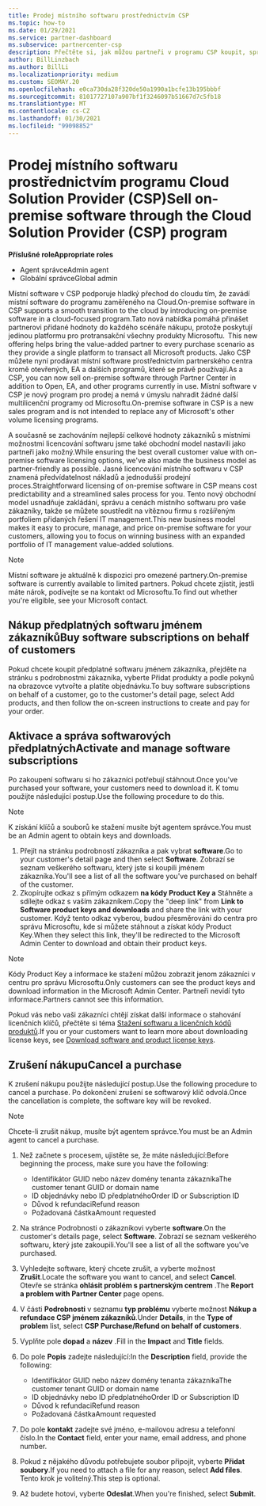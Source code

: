 ```yaml
---
title: Prodej místního softwaru prostřednictvím CSP
ms.topic: how-to
ms.date: 01/29/2021
ms.service: partner-dashboard
ms.subservice: partnercenter-csp
description: Přečtěte si, jak můžou partneři v programu CSP koupit, spravovat, prodávat a zrušit místní předplatné softwaru jménem zákazníků v partnerském centru.
author: BillLinzbach
ms.author: BillLi
ms.localizationpriority: medium
ms.custom: SEOMAY.20
ms.openlocfilehash: e0ca730da28f320de50a1990a1bcfe13b195bbbf
ms.sourcegitcommit: 81017727107a907bf1f3246097b51667d7c5fb18
ms.translationtype: MT
ms.contentlocale: cs-CZ
ms.lasthandoff: 01/30/2021
ms.locfileid: "99098852"
---
```

# <a name="sell-on-premise-software-through-the-cloud-solution-provider-csp-program"></a><span data-ttu-id="d8948-103">Prodej místního softwaru prostřednictvím programu Cloud Solution Provider (CSP)</span><span class="sxs-lookup"><span data-stu-id="d8948-103">Sell on-premise software through the Cloud Solution Provider (CSP) program</span></span>

<span data-ttu-id="d8948-104">**Příslušné role**</span><span class="sxs-lookup"><span data-stu-id="d8948-104">**Appropriate roles**</span></span>

- <span data-ttu-id="d8948-105">Agent správce</span><span class="sxs-lookup"><span data-stu-id="d8948-105">Admin agent</span></span>
- <span data-ttu-id="d8948-106">Globální správce</span><span class="sxs-lookup"><span data-stu-id="d8948-106">Global admin</span></span>

<span data-ttu-id="d8948-107">Místní software v CSP podporuje hladký přechod do cloudu tím, že zavádí místní software do programu zaměřeného na Cloud.</span><span class="sxs-lookup"><span data-stu-id="d8948-107">On-premise software in CSP supports a smooth transition to the cloud by introducing on-premise software in a cloud-focused program.</span></span><span data-ttu-id="d8948-108">Tato nová nabídka pomáhá přinášet partnerovi přidané hodnoty do každého scénáře nákupu, protože poskytují jedinou platformu pro protransakční všechny produkty Microsoftu.</span><span class="sxs-lookup"><span data-stu-id="d8948-108">  This new offering helps bring the value-added partner to every purchase scenario as they provide a single platform to transact all Microsoft products.</span></span> <span data-ttu-id="d8948-109">Jako CSP můžete nyní prodávat místní software prostřednictvím partnerského centra kromě otevřených, EA a dalších programů, které se právě používají.</span><span class="sxs-lookup"><span data-stu-id="d8948-109">As a CSP, you can now sell on-premise software through Partner Center in addition to Open, EA, and other programs currently in use.</span></span> <span data-ttu-id="d8948-110">Místní software v CSP je nový program pro prodej a nemá v úmyslu nahradit žádné další multilicenční programy od Microsoftu.</span><span class="sxs-lookup"><span data-stu-id="d8948-110">On-premise software in CSP is a new sales program and is not intended to replace any of Microsoft's other volume licensing programs.</span></span> 
 
<span data-ttu-id="d8948-111">A současně se zachováním nejlepší celkové hodnoty zákazníků s místními možnostmi licencování softwaru jsme také obchodní model nastavili jako partneři jako možný.</span><span class="sxs-lookup"><span data-stu-id="d8948-111">While ensuring the best overall customer value with on-premise software licensing options, we've also made the business model as partner-friendly as possible.</span></span> <span data-ttu-id="d8948-112">Jasné licencování místního softwaru v CSP znamená předvídatelnost nákladů a jednodušší prodejní proces.</span><span class="sxs-lookup"><span data-stu-id="d8948-112">Straightforward licensing of on-premise software in CSP means cost predictability and a streamlined sales process for you.</span></span> <span data-ttu-id="d8948-113">Tento nový obchodní model usnadňuje zakládání, správu a cenách místního softwaru pro vaše zákazníky, takže se můžete soustředit na vítěznou firmu s rozšířeným portfoliem přidaných řešení IT management.</span><span class="sxs-lookup"><span data-stu-id="d8948-113">This new business model makes it easy to procure, manage, and price on-premise software for your customers, allowing you to focus on winning business with an expanded portfolio of IT management value-added solutions.</span></span> 

>[!NOTE]
><span data-ttu-id="d8948-114">Místní software je aktuálně k dispozici pro omezené partnery.</span><span class="sxs-lookup"><span data-stu-id="d8948-114">On-premise software is currently available to limited partners.</span></span> <span data-ttu-id="d8948-115">Pokud chcete zjistit, jestli máte nárok, podívejte se na kontakt od Microsoftu.</span><span class="sxs-lookup"><span data-stu-id="d8948-115">To find out whether you're eligible, see your Microsoft contact.</span></span> 


## <a name="buy-software-subscriptions-on-behalf-of-customers"></a><span data-ttu-id="d8948-116">Nákup předplatných softwaru jménem zákazníků</span><span class="sxs-lookup"><span data-stu-id="d8948-116">Buy software subscriptions on behalf of customers</span></span>

<span data-ttu-id="d8948-117">Pokud chcete koupit předplatné softwaru jménem zákazníka, přejděte na stránku s podrobnostmi zákazníka, vyberte Přidat produkty a podle pokynů na obrazovce vytvořte a platíte objednávku.</span><span class="sxs-lookup"><span data-stu-id="d8948-117">To buy software subscriptions on behalf of a customer, go to the customer's detail page, select Add products, and then follow the on-screen instructions to create and pay for your order.</span></span>

## <a name="activate-and-manage-software-subscriptions"></a><span data-ttu-id="d8948-118">Aktivace a správa softwarových předplatných</span><span class="sxs-lookup"><span data-stu-id="d8948-118">Activate and manage software subscriptions</span></span>

<span data-ttu-id="d8948-119">Po zakoupení softwaru si ho zákazníci potřebují stáhnout.</span><span class="sxs-lookup"><span data-stu-id="d8948-119">Once you've purchased your software, your customers need to download it.</span></span> <span data-ttu-id="d8948-120">K tomu použijte následující postup.</span><span class="sxs-lookup"><span data-stu-id="d8948-120">Use the following procedure to do this.</span></span>

>[!NOTE]
><span data-ttu-id="d8948-121">K získání klíčů a souborů ke stažení musíte být agentem správce.</span><span class="sxs-lookup"><span data-stu-id="d8948-121">You must be an Admin agent to obtain keys and downloads.</span></span>

1. <span data-ttu-id="d8948-122">Přejít na stránku podrobností zákazníka a pak vybrat **software**.</span><span class="sxs-lookup"><span data-stu-id="d8948-122">Go to your customer's detail page and then select **Software**.</span></span> <span data-ttu-id="d8948-123">Zobrazí se seznam veškerého softwaru, který jste si koupili jménem zákazníka.</span><span class="sxs-lookup"><span data-stu-id="d8948-123">You'll see a list of all the software you've purchased on behalf of the customer.</span></span>
2. <span data-ttu-id="d8948-124">Zkopírujte odkaz s přímým odkazem **na kódy Product Key a** Stáhněte a sdílejte odkaz s vaším zákazníkem.</span><span class="sxs-lookup"><span data-stu-id="d8948-124">Copy the "deep link" from **Link to Software product keys and downloads** and share the link with your customer.</span></span> <span data-ttu-id="d8948-125">Když tento odkaz vyberou, budou přesměrováni do centra pro správu Microsoftu, kde si můžete stáhnout a získat kódy Product Key.</span><span class="sxs-lookup"><span data-stu-id="d8948-125">When they select this link, they'll be redirected to the Microsoft Admin Center to download and obtain their product keys.</span></span>

>[!NOTE]
><span data-ttu-id="d8948-126">Kódy Product Key a informace ke stažení můžou zobrazit jenom zákazníci v centru pro správu Microsoftu.</span><span class="sxs-lookup"><span data-stu-id="d8948-126">Only customers can see the product keys and download information in the Microsoft Admin Center.</span></span> <span data-ttu-id="d8948-127">Partneři nevidí tyto informace.</span><span class="sxs-lookup"><span data-stu-id="d8948-127">Partners cannot see this information.</span></span>

<span data-ttu-id="d8948-128">Pokud vás nebo vaši zákazníci chtějí získat další informace o stahování licenčních klíčů, přečtěte si téma [Stažení softwaru a licenčních kódů produktů](https://go.microsoft.com/fwlink/p/?linkid=2152525).</span><span class="sxs-lookup"><span data-stu-id="d8948-128">If you or your customers want to learn more about downloading license keys, see [Download software and product license keys](https://go.microsoft.com/fwlink/p/?linkid=2152525).</span></span>

## <a name="cancel-a-purchase"></a><span data-ttu-id="d8948-129">Zrušení nákupu</span><span class="sxs-lookup"><span data-stu-id="d8948-129">Cancel a purchase</span></span>

<span data-ttu-id="d8948-130">K zrušení nákupu použijte následující postup.</span><span class="sxs-lookup"><span data-stu-id="d8948-130">Use the following procedure to cancel a purchase.</span></span> <span data-ttu-id="d8948-131">Po dokončení zrušení se softwarový klíč odvolá.</span><span class="sxs-lookup"><span data-stu-id="d8948-131">Once the cancellation is complete, the software key will be revoked.</span></span> 

>[!NOTE]
><span data-ttu-id="d8948-132">Chcete-li zrušit nákup, musíte být agentem správce.</span><span class="sxs-lookup"><span data-stu-id="d8948-132">You must be an Admin agent to cancel a purchase.</span></span> 

1.  <span data-ttu-id="d8948-133">Než začnete s procesem, ujistěte se, že máte následující:</span><span class="sxs-lookup"><span data-stu-id="d8948-133">Before beginning the process, make sure you have the following:</span></span> 
    - <span data-ttu-id="d8948-134">Identifikátor GUID nebo název domény tenanta zákazníka</span><span class="sxs-lookup"><span data-stu-id="d8948-134">The customer tenant GUID or domain name</span></span>
    - <span data-ttu-id="d8948-135">ID objednávky nebo ID předplatného</span><span class="sxs-lookup"><span data-stu-id="d8948-135">Order ID or Subscription ID</span></span>
    - <span data-ttu-id="d8948-136">Důvod k refundaci</span><span class="sxs-lookup"><span data-stu-id="d8948-136">Refund reason</span></span>
    - <span data-ttu-id="d8948-137">Požadovaná částka</span><span class="sxs-lookup"><span data-stu-id="d8948-137">Amount requested</span></span>

2.  <span data-ttu-id="d8948-138">Na stránce Podrobnosti o zákazníkovi vyberte **software**.</span><span class="sxs-lookup"><span data-stu-id="d8948-138">On the customer's details page, select **Software**.</span></span> <span data-ttu-id="d8948-139">Zobrazí se seznam veškerého softwaru, který jste zakoupili.</span><span class="sxs-lookup"><span data-stu-id="d8948-139">You'll see a list of all the software you've purchased.</span></span> 

3.  <span data-ttu-id="d8948-140">Vyhledejte software, který chcete zrušit, a vyberte možnost **Zrušit**.</span><span class="sxs-lookup"><span data-stu-id="d8948-140">Locate the software you want to cancel, and select **Cancel**.</span></span> <span data-ttu-id="d8948-141">Otevře se stránka **ohlásit problém s partnerským centrem** .</span><span class="sxs-lookup"><span data-stu-id="d8948-141">The **Report a problem with Partner Center** page opens.</span></span> 

4.  <span data-ttu-id="d8948-142">V části **Podrobnosti** v seznamu **typ problému** vyberte možnost **Nákup a refundace CSP jménem zákazníků**.</span><span class="sxs-lookup"><span data-stu-id="d8948-142">Under **Details**, in the **Type of problem** list, select **CSP Purchase/Refund on behalf of customers**.</span></span>

5.  <span data-ttu-id="d8948-143">Vyplňte pole **dopad** a **název** .</span><span class="sxs-lookup"><span data-stu-id="d8948-143">Fill in the **Impact** and **Title** fields.</span></span> 

6.  <span data-ttu-id="d8948-144">Do pole **Popis** zadejte následující:</span><span class="sxs-lookup"><span data-stu-id="d8948-144">In the **Description** field, provide the following:</span></span> 
    -   <span data-ttu-id="d8948-145">Identifikátor GUID nebo název domény tenanta zákazníka</span><span class="sxs-lookup"><span data-stu-id="d8948-145">The customer tenant GUID or domain name</span></span>
    -   <span data-ttu-id="d8948-146">ID objednávky nebo ID předplatného</span><span class="sxs-lookup"><span data-stu-id="d8948-146">Order ID or Subscription ID</span></span>
    -   <span data-ttu-id="d8948-147">Důvod k refundaci</span><span class="sxs-lookup"><span data-stu-id="d8948-147">Refund reason</span></span>
    -   <span data-ttu-id="d8948-148">Požadovaná částka</span><span class="sxs-lookup"><span data-stu-id="d8948-148">Amount requested</span></span>

7.  <span data-ttu-id="d8948-149">Do pole **kontakt** zadejte své jméno, e-mailovou adresu a telefonní číslo.</span><span class="sxs-lookup"><span data-stu-id="d8948-149">In the **Contact** field, enter your name, email address, and phone number.</span></span> 

8.  <span data-ttu-id="d8948-150">Pokud z nějakého důvodu potřebujete soubor připojit, vyberte **Přidat soubory**.</span><span class="sxs-lookup"><span data-stu-id="d8948-150">If you need to attach a file for any reason, select **Add files**.</span></span> <span data-ttu-id="d8948-151">Tento krok je volitelný.</span><span class="sxs-lookup"><span data-stu-id="d8948-151">This step is optional.</span></span> 

9.  <span data-ttu-id="d8948-152">Až budete hotovi, vyberte **Odeslat**.</span><span class="sxs-lookup"><span data-stu-id="d8948-152">When you're finished, select **Submit**.</span></span>